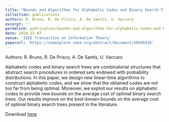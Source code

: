 ```yaml
---
title: "Bounds and Algorithms for Alphabetic Codes and Binary Search Trees"
collection: publications
authors: R. Bruno, R. De Prisco, A. De Santis, U. Vaccaro
excerpt: ''
permalink: publication/bounds-and-algorithms-for-alphabetic-codes-and-binary-search-trees
date: 2024-15-07 
venue: 'IEEE Transaction on Information Theory'
paperurl: 'https://ieeexplore.ieee.org/abstract/document/10599316'
---
```

Authors:  R. Bruno, R. De Prisco, A. De Santis, U. Vaccaro

Alphabetic codes and binary search trees are combinatorial structures that abstract search procedures in ordered sets endowed with probability distributions. In this paper, we design new linear-time algorithms to construct alphabetic codes, and we show that the obtained codes are not too far from being optimal. Moreover, we exploit our results on alphabetic codes to provide new bounds on the average cost of optimal binary search trees. Our results improve on the best-known bounds on the average cost of optimal binary search trees present in the literature.

Download [here](https://ieeexplore.ieee.org/abstract/document/10599316)

